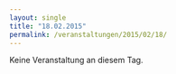 ```yaml
---
layout: single
title: "18.02.2015"
permalink: /veranstaltungen/2015/02/18/
---
```


Keine Veranstaltung an diesem Tag.
